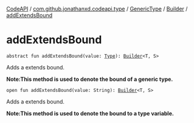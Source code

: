 [CodeAPI](../../../index.md) / [com.github.jonathanxd.codeapi.type](../../index.md) / [GenericType](../index.md) / [Builder](index.md) / [addExtendsBound](.)

# addExtendsBound

`abstract fun addExtendsBound(value: `[`Type`](http://docs.oracle.com/javase/6/docs/api/java/lang/reflect/Type.html)`): `[`Builder`](index.md)`<T, S>`

Adds a extends bound.

**Note:This method is used to denote the bound of a generic type.**

`open fun addExtendsBound(value: String): `[`Builder`](index.md)`<T, S>`

Adds a extends bound.

**Note:This method is used to denote the bound to a type variable.**

